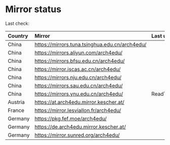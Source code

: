 <script src="./time.js"></script>
# Mirror status
Last check: <script type="text/javascript">localize(1682214120.2351234);</script>

|Country|Mirror|Last update|
|:------|:-----|:----------|
|China|https://mirrors.tuna.tsinghua.edu.cn/arch4edu/|<script type="text/javascript">localize(1682188531);</script>|
|China|https://mirrors.aliyun.com/arch4edu/|<script type="text/javascript">localize(1682145160);</script>|
|China|https://mirrors.bfsu.edu.cn/arch4edu/|<script type="text/javascript">localize(1682188531);</script>|
|China|https://mirror.iscas.ac.cn/arch4edu/|<script type="text/javascript">localize(1682188531);</script>|
|China|https://mirrors.nju.edu.cn/arch4edu/|<script type="text/javascript">localize(1682145160);</script>|
|China|https://mirrors.sau.edu.cn/arch4edu/|<script type="text/javascript">localize(1673850842);</script>|
|China|https://mirrors.ynu.edu.cn/arch4edu/|ReadTimeout|
|Austria|https://at.arch4edu.mirror.kescher.at/|<script type="text/javascript">localize(1682188531);</script>|
|France|https://mirror.lesviallon.fr/arch4edu/|<script type="text/javascript">localize(1682188531);</script>|
|Germany|https://pkg.fef.moe/arch4edu/|<script type="text/javascript">localize(1682188531);</script>|
|Germany|https://de.arch4edu.mirror.kescher.at/|<script type="text/javascript">localize(1682188531);</script>|
|Germany|https://mirror.sunred.org/arch4edu/|<script type="text/javascript">localize(1682188531);</script>|

<script src="./tablefilter/tablefilter.js"></script>
<script src="./table.js"></script>